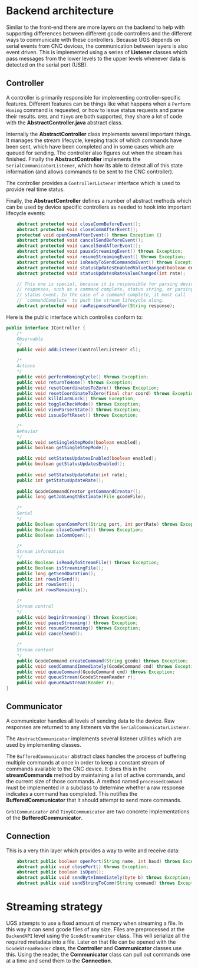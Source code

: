 # Backend architecture

Similar to the front-end there are more layers on the backend to help with
supporting differences between different gcode controllers and the different
ways to communicate with these controllers. Because UGS depends on serial
events from CNC devices, the communication between layers is also event driven.
This is implemented using a series of **Listener** classes which pass messages
from the lower levels to the upper levels whenever data is detected on the
serial port (USB).

## Controller

A controller is primarily responsible for implementing controller-specific
features. Different features can be things like what happens when a
`Perform Homing` command is requested, or how to issue status requests and
parse their results. `GRBL` and `TinyG` are both supported, they share a
lot of code with the **AbstractController.java** abstract class.

Internally the **AbstractController** class implements several important
things. It manages the stream lifecycle, keeping track of which commands have
been sent, which have been completed and in some cases which are queued for
sending. The controller also figures out when the stream has finished. Finally
the **AbstractController** implements the `SerialCommunicatorListener`, which
how its able to detect all of this state information (and allows commands to
be sent to the CNC controller).

The controller provides a `ControllerListener` interface which is used to
provide real time status.

Finally, the **AbstractController** defines a number of abstract methods which
can be used by device specific controllers as needed to hook into important
lifecycle events:
```java
    abstract protected void closeCommBeforeEvent();
    abstract protected void closeCommAfterEvent();
    protected void openCommAfterEvent() throws Exception {}
    abstract protected void cancelSendBeforeEvent();
    abstract protected void cancelSendAfterEvent();
    abstract protected void pauseStreamingEvent() throws Exception;
    abstract protected void resumeStreamingEvent() throws Exception;
    abstract protected void isReadyToSendCommandsEvent() throws Exception;
    abstract protected void statusUpdatesEnabledValueChanged(boolean enabled);
    abstract protected void statusUpdatesRateValueChanged(int rate);

    // This one is special, because it is responsible for parsing device
    // responses, such as a command complete, status string, or parsing a
    // status event. In the case of a command complete, it must call
    // `commandComplete` to push the stream lifecycle along.
    abstract protected void rawResponseHandler(String response);
```

Here is the public interface which controlles conform to:
```java
public interface IController {
    /*
    Observable
    */
    public void addListener(ControllerListener cl);

    /*
    Actions
    */
    public void performHomingCycle() throws Exception;
    public void returnToHome() throws Exception;
    public void resetCoordinatesToZero() throws Exception;
    public void resetCoordinateToZero(final char coord) throws Exception;
    public void killAlarmLock() throws Exception;
    public void toggleCheckMode() throws Exception;
    public void viewParserState() throws Exception;
    public void issueSoftReset() throws Exception;

    /*
    Behavior
    */
    public void setSingleStepMode(boolean enabled);
    public boolean getSingleStepMode();

    public void setStatusUpdatesEnabled(boolean enabled);
    public boolean getStatusUpdatesEnabled();
    
    public void setStatusUpdateRate(int rate);
    public int getStatusUpdateRate();
    
    public GcodeCommandCreator getCommandCreator();
    public long getJobLengthEstimate(File gcodeFile);
    
    /*
    Serial
    */
    public Boolean openCommPort(String port, int portRate) throws Exception;
    public Boolean closeCommPort() throws Exception;
    public Boolean isCommOpen();
    
    /*
    Stream information
    */
    public Boolean isReadyToStreamFile() throws Exception;
    public Boolean isStreamingFile();
    public long getSendDuration();
    public int rowsInSend();
    public int rowsSent();
    public int rowsRemaining();
    
    /*
    Stream control
    */
    public void beginStreaming() throws Exception;
    public void pauseStreaming() throws Exception;
    public void resumeStreaming() throws Exception;
    public void cancelSend();

    /*
    Stream content
    */
    public GcodeCommand createCommand(String gcode) throws Exception;
    public void sendCommandImmediately(GcodeCommand cmd) throws Exception;
    public void queueCommand(GcodeCommand cmd) throws Exception;
    public void queueStream(GcodeStreamReader r);
    public void queueRawStream(Reader r);
}
```


## Communicator

A communicator handles all levels of sending data to the device. Raw responses
are returned to any listeners via the `SerialCommunicatorListener`.

The `AbstractCommunicator` implements several listener utilities which are used
by implementing classes.

The `BufferedCommunicator` abstract class handles the process of buffering
multiple commands at once in order to keep a constant stream of commands
available to the CNC device. It does this in the **streamCommands** method by
maintaining a list of active commands, and the current size of those commands. A
method named `processedCommand` must be implemented in a subclass to determine
whether a raw response indicates a command has completed. This notifies the
**BufferedCommunicator** that it should attempt to send more commands.

`GrblCommunicator` and `TinyGCommunicator` are two concrete implementations of
the **BufferedCommunicator**.

## Connection

This is a very thin layer which provides a way to write and receive data:
```java
    abstract public boolean openPort(String name, int baud) throws Exception;
    abstract public void closePort() throws Exception;
    abstract public boolean isOpen();
    abstract public void sendByteImmediately(byte b) throws Exception;
    abstract public void sendStringToComm(String command) throws Exception;
```

# Streaming strategy

UGS attempts to use a fixed amount of memory when streaming a file. In this way
it can send gcode files of any size. Files are preprocessed at the `BackendAPI`
level using the `GcodeStreamWriter` class. This will serialize all the required
metadata into a file. Later on that file can be opened with the
`GcodeStreamReader` class, the **Controller** and **Communicator** classes use
this. Using the reader, the **Communicator** class can pull out commands one at
a time and send them to the **Connection**.
